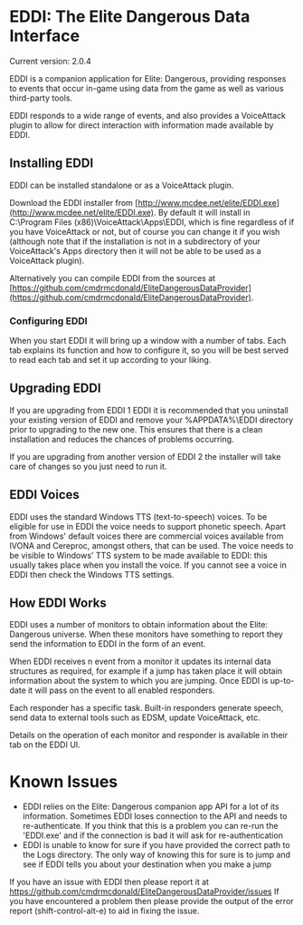 # EDDI: The Elite Dangerous Data Interface

Current version: 2.0.4

EDDI is a companion application for Elite: Dangerous, providing responses to events that occur in-game using data from the game as well as various third-party tools.

EDDI responds to a wide range of events, and also provides a VoiceAttack plugin to allow for direct interaction with information made available by EDDI.

## Installing EDDI

EDDI can be installed standalone or as a VoiceAttack plugin.

Download the EDDI installer from [http://www.mcdee.net/elite/EDDI.exe](http://www.mcdee.net/elite/EDDI.exe).  By default it will install in C:\Program Files (x86)\VoiceAttack\Apps\EDDI, which is fine regardless of if you have VoiceAttack or not, but of course you can change it if you wish (although note that if the installation is not in a subdirectory of your VoiceAttack's Apps directory then it will not be able to be used as a VoiceAttack plugin).

Alternatively you can compile EDDI from the sources at [https://github.com/cmdrmcdonald/EliteDangerousDataProvider](https://github.com/cmdrmcdonald/EliteDangerousDataProvider).


### Configuring EDDI

When you start EDDI it will bring up a window with a number of tabs.  Each tab explains its function and how to configure it, so you will be best served to read each tab and set it up according to your liking.

## Upgrading EDDI

If you are upgrading from EDDI 1 EDDI it is recommended that you uninstall your existing version of EDDI and remove your %APPDATA%\EDDI directory prior to upgrading to the new one.  This ensures that there is a clean installation and reduces the chances of problems occurring.

If you are upgrading from another version of EDDI 2 the installer will take care of changes so you just need to run it.

## EDDI Voices

EDDI uses the standard Windows TTS (text-to-speech) voices.  To be eligible for use in EDDI the voice needs to support phonetic speech.  Apart from Windows' default voices there are commercial voices available from IVONA and Cereproc, amongst others, that can be used.  The voice needs to be visible to Windows' TTS system to be made available to EDDI: this usually takes place when you install the voice.  If you cannot see a voice in EDDI then check the Windows TTS settings.

## How EDDI Works

EDDI uses a number of monitors to obtain information about the Elite: Dangerous universe.  When these monitors have something to report they send the information to EDDI in the form of an event.

When EDDI receives n event from a monitor it updates its internal data structures as required, for example if a jump has taken place it will obtain information about the system to which you are jumping.  Once EDDI is up-to-date it will pass on the event to all enabled responders.

Each responder has a specific task.  Built-in responders generate speech, send data to external tools such as EDSM, update VoiceAttack, etc.

Details on the operation of each monitor and responder is available in their tab on the EDDI UI.

# Known Issues

  * EDDI relies on the Elite: Dangerous companion app API for a lot of its information.  Sometimes EDDI loses connection to the API and needs to re-authenticate.  If you think that this is a problem you can re-run the 'EDDI.exe' and if the connection is bad it will ask for re-authentication
  * EDDI is unable to know for sure if you have provided the correct path to the Logs directory.  The only way of knowing this for sure is to jump and see if EDDI tells you about your destination when you make a jump

If you have an issue with EDDI then please report it at https://github.com/cmdrmcdonald/EliteDangerousDataProvider/issues  If you have encountered a problem then please provide the output of the error report (shift-control-alt-e) to aid in fixing the issue.
